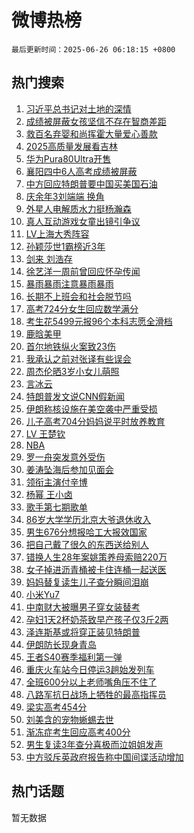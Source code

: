 # 微博热榜

`最后更新时间：2025-06-26 06:18:15 +0800`

## 热门搜索

1. [习近平总书记对土地的深情](https://m.weibo.cn/search?containerid=100103type%3D1%26t%3D10%26q%3D%23%E4%B9%A0%E8%BF%91%E5%B9%B3%E6%80%BB%E4%B9%A6%E8%AE%B0%E5%AF%B9%E5%9C%9F%E5%9C%B0%E7%9A%84%E6%B7%B1%E6%83%85%23&stream_entry_id=51&isnewpage=1&extparam=seat%3D1%26c_type%3D51%26dgr%3D0%26cate%3D10103%26q%3D%2523%25E4%25B9%25A0%25E8%25BF%2591%25E5%25B9%25B3%25E6%2580%25BB%25E4%25B9%25A6%25E8%25AE%25B0%25E5%25AF%25B9%25E5%259C%259F%25E5%259C%25B0%25E7%259A%2584%25E6%25B7%25B1%25E6%2583%2585%2523%26pos%3D0%26filter_type%3Drealtimehot%26stream_entry_id%3D51%26display_time%3D1750889894%26pre_seqid%3D17508898941040161467967)
1. [成绩被屏蔽女孩坚信不存在智商差距](https://m.weibo.cn/search?containerid=100103type%3D1%26t%3D10%26q%3D%23%E6%88%90%E7%BB%A9%E8%A2%AB%E5%B1%8F%E8%94%BD%E5%A5%B3%E5%AD%A9%E5%9D%9A%E4%BF%A1%E4%B8%8D%E5%AD%98%E5%9C%A8%E6%99%BA%E5%95%86%E5%B7%AE%E8%B7%9D%23&stream_entry_id=31&isnewpage=1&extparam=seat%3D1%26c_type%3D31%26flag%3D2%26cate%3D5001%26q%3D%2523%25E6%2588%2590%25E7%25BB%25A9%25E8%25A2%25AB%25E5%25B1%258F%25E8%2594%25BD%25E5%25A5%25B3%25E5%25AD%25A9%25E5%259D%259A%25E4%25BF%25A1%25E4%25B8%258D%25E5%25AD%2598%25E5%259C%25A8%25E6%2599%25BA%25E5%2595%2586%25E5%25B7%25AE%25E8%25B7%259D%2523%26lcate%3D5001%26stream_entry_id%3D31%26dgr%3D0%26band_rank%3D1%26pos%3D0%26filter_type%3Drealtimehot%26realpos%3D1%26display_time%3D1750889894%26pre_seqid%3D17508898941040161467967)
1. [救百名弃婴和尚挥霍大量爱心善款](https://m.weibo.cn/search?containerid=100103type%3D1%26t%3D10%26q%3D%23%E6%95%91%E7%99%BE%E5%90%8D%E5%BC%83%E5%A9%B4%E5%92%8C%E5%B0%9A%E6%8C%A5%E9%9C%8D%E5%A4%A7%E9%87%8F%E7%88%B1%E5%BF%83%E5%96%84%E6%AC%BE%23&stream_entry_id=31&isnewpage=1&extparam=seat%3D1%26c_type%3D31%26flag%3D0%26cate%3D5001%26q%3D%2523%25E6%2595%2591%25E7%2599%25BE%25E5%2590%258D%25E5%25BC%2583%25E5%25A9%25B4%25E5%2592%258C%25E5%25B0%259A%25E6%258C%25A5%25E9%259C%258D%25E5%25A4%25A7%25E9%2587%258F%25E7%2588%25B1%25E5%25BF%2583%25E5%2596%2584%25E6%25AC%25BE%2523%26lcate%3D5001%26stream_entry_id%3D31%26dgr%3D0%26band_rank%3D2%26pos%3D1%26filter_type%3Drealtimehot%26realpos%3D2%26display_time%3D1750889894%26pre_seqid%3D17508898941040161467967)
1. [2025高质量发展看吉林](https://m.weibo.cn/search?containerid=100103type%3D1%26t%3D10%26q%3D%232025%E9%AB%98%E8%B4%A8%E9%87%8F%E5%8F%91%E5%B1%95%E7%9C%8B%E5%90%89%E6%9E%97%23&stream_entry_id=31&isnewpage=1&extparam=seat%3D1%26c_type%3D31%26flag%3D0%26cate%3D5001%26q%3D%25232025%25E9%25AB%2598%25E8%25B4%25A8%25E9%2587%258F%25E5%258F%2591%25E5%25B1%2595%25E7%259C%258B%25E5%2590%2589%25E6%259E%2597%2523%26lcate%3D5001%26stream_entry_id%3D31%26dgr%3D0%26band_rank%3D3%26pos%3D2%26filter_type%3Drealtimehot%26realpos%3D3%26display_time%3D1750889894%26pre_seqid%3D17508898941040161467967)
1. [华为Pura80Ultra开售](https://m.weibo.cn/search?containerid=100103type%3D1%26t%3D10%26q%3D%23%E5%8D%8E%E4%B8%BAPura80Ultra%E5%BC%80%E5%94%AE%23&stream_entry_id=31&isnewpage=1&extparam=seat%3D1%26c_type%3D31%26is_ad_pos%3D1%26cate%3D5001%26q%3D%2523%25E5%258D%258E%25E4%25B8%25BAPura80Ultra%25E5%25BC%2580%25E5%2594%25AE%2523%26lcate%3D5001%26stream_entry_id%3D31%26adid%3D291298%26dgr%3D0%26band_rank%3D4%26pos%3D3%26filter_type%3Drealtimehot%26topic_ad%3D1%26display_time%3D1750889894%26pre_seqid%3D17508898941040161467967)
1. [襄阳四中6人高考成绩被屏蔽](https://m.weibo.cn/search?containerid=100103type%3D1%26t%3D10%26q%3D%23%E8%A5%84%E9%98%B3%E5%9B%9B%E4%B8%AD6%E4%BA%BA%E9%AB%98%E8%80%83%E6%88%90%E7%BB%A9%E8%A2%AB%E5%B1%8F%E8%94%BD%23&stream_entry_id=31&isnewpage=1&extparam=seat%3D1%26c_type%3D31%26flag%3D0%26cate%3D5001%26q%3D%2523%25E8%25A5%2584%25E9%2598%25B3%25E5%259B%259B%25E4%25B8%25AD6%25E4%25BA%25BA%25E9%25AB%2598%25E8%2580%2583%25E6%2588%2590%25E7%25BB%25A9%25E8%25A2%25AB%25E5%25B1%258F%25E8%2594%25BD%2523%26lcate%3D5001%26stream_entry_id%3D31%26dgr%3D0%26band_rank%3D4%26pos%3D4%26filter_type%3Drealtimehot%26realpos%3D4%26display_time%3D1750889894%26pre_seqid%3D17508898941040161467967)
1. [中方回应特朗普要中国买美国石油](https://m.weibo.cn/search?containerid=100103type%3D1%26t%3D10%26q%3D%23%E4%B8%AD%E6%96%B9%E5%9B%9E%E5%BA%94%E7%89%B9%E6%9C%97%E6%99%AE%E8%A6%81%E4%B8%AD%E5%9B%BD%E4%B9%B0%E7%BE%8E%E5%9B%BD%E7%9F%B3%E6%B2%B9%23&stream_entry_id=31&isnewpage=1&extparam=seat%3D1%26c_type%3D31%26flag%3D0%26cate%3D5001%26q%3D%2523%25E4%25B8%25AD%25E6%2596%25B9%25E5%259B%259E%25E5%25BA%2594%25E7%2589%25B9%25E6%259C%2597%25E6%2599%25AE%25E8%25A6%2581%25E4%25B8%25AD%25E5%259B%25BD%25E4%25B9%25B0%25E7%25BE%258E%25E5%259B%25BD%25E7%259F%25B3%25E6%25B2%25B9%2523%26lcate%3D5001%26stream_entry_id%3D31%26dgr%3D0%26band_rank%3D5%26pos%3D5%26filter_type%3Drealtimehot%26realpos%3D5%26display_time%3D1750889894%26pre_seqid%3D17508898941040161467967)
1. [庆余年3刘端端 换角](https://m.weibo.cn/search?containerid=100103type%3D1%26t%3D10%26q%3D%E5%BA%86%E4%BD%99%E5%B9%B43%E5%88%98%E7%AB%AF%E7%AB%AF+%E6%8D%A2%E8%A7%92&stream_entry_id=31&isnewpage=1&extparam=seat%3D1%26c_type%3D31%26flag%3D0%26cate%3D5001%26q%3D%25E5%25BA%2586%25E4%25BD%2599%25E5%25B9%25B43%25E5%2588%2598%25E7%25AB%25AF%25E7%25AB%25AF%2520%25E6%258D%25A2%25E8%25A7%2592%26lcate%3D5001%26stream_entry_id%3D31%26dgr%3D0%26band_rank%3D6%26pos%3D6%26filter_type%3Drealtimehot%26realpos%3D6%26display_time%3D1750889894%26pre_seqid%3D17508898941040161467967)
1. [外星人电解质水力挺杨瀚森](https://m.weibo.cn/search?containerid=100103type%3D1%26t%3D10%26q%3D%23%E5%A4%96%E6%98%9F%E4%BA%BA%E7%94%B5%E8%A7%A3%E8%B4%A8%E6%B0%B4%E5%8A%9B%E6%8C%BA%E6%9D%A8%E7%80%9A%E6%A3%AE%23&stream_entry_id=31&isnewpage=1&extparam=seat%3D1%26c_type%3D31%26is_ad_pos%3D1%26cate%3D5001%26q%3D%2523%25E5%25A4%2596%25E6%2598%259F%25E4%25BA%25BA%25E7%2594%25B5%25E8%25A7%25A3%25E8%25B4%25A8%25E6%25B0%25B4%25E5%258A%259B%25E6%258C%25BA%25E6%259D%25A8%25E7%2580%259A%25E6%25A3%25AE%2523%26lcate%3D5001%26stream_entry_id%3D31%26adid%3D291057%26dgr%3D0%26band_rank%3D7%26pos%3D7%26filter_type%3Drealtimehot%26topic_ad%3D1%26display_time%3D1750889894%26pre_seqid%3D17508898941040161467967)
1. [真人互动游戏女童出镜引争议](https://m.weibo.cn/search?containerid=100103type%3D1%26t%3D10%26q%3D%23%E7%9C%9F%E4%BA%BA%E4%BA%92%E5%8A%A8%E6%B8%B8%E6%88%8F%E5%A5%B3%E7%AB%A5%E5%87%BA%E9%95%9C%E5%BC%95%E4%BA%89%E8%AE%AE%23&stream_entry_id=31&isnewpage=1&extparam=seat%3D1%26c_type%3D31%26flag%3D0%26cate%3D5001%26q%3D%2523%25E7%259C%259F%25E4%25BA%25BA%25E4%25BA%2592%25E5%258A%25A8%25E6%25B8%25B8%25E6%2588%258F%25E5%25A5%25B3%25E7%25AB%25A5%25E5%2587%25BA%25E9%2595%259C%25E5%25BC%2595%25E4%25BA%2589%25E8%25AE%25AE%2523%26lcate%3D5001%26stream_entry_id%3D31%26dgr%3D0%26band_rank%3D7%26pos%3D8%26filter_type%3Drealtimehot%26realpos%3D7%26display_time%3D1750889894%26pre_seqid%3D17508898941040161467967)
1. [LV上海大秀阵容](https://m.weibo.cn/search?containerid=100103type%3D1%26t%3D10%26q%3DLV%E4%B8%8A%E6%B5%B7%E5%A4%A7%E7%A7%80%E9%98%B5%E5%AE%B9&stream_entry_id=31&isnewpage=1&extparam=seat%3D1%26c_type%3D31%26flag%3D0%26cate%3D5001%26q%3DLV%25E4%25B8%258A%25E6%25B5%25B7%25E5%25A4%25A7%25E7%25A7%2580%25E9%2598%25B5%25E5%25AE%25B9%26lcate%3D5001%26stream_entry_id%3D31%26dgr%3D0%26band_rank%3D8%26pos%3D9%26filter_type%3Drealtimehot%26realpos%3D8%26display_time%3D1750889894%26pre_seqid%3D17508898941040161467967)
1. [孙颖莎世1霸榜近3年](https://m.weibo.cn/search?containerid=100103type%3D1%26t%3D10%26q%3D%23%E5%AD%99%E9%A2%96%E8%8E%8E%E4%B8%961%E9%9C%B8%E6%A6%9C%E8%BF%913%E5%B9%B4%23&stream_entry_id=31&isnewpage=1&extparam=seat%3D1%26c_type%3D31%26flag%3D0%26cate%3D5001%26q%3D%2523%25E5%25AD%2599%25E9%25A2%2596%25E8%258E%258E%25E4%25B8%25961%25E9%259C%25B8%25E6%25A6%259C%25E8%25BF%25913%25E5%25B9%25B4%2523%26lcate%3D5001%26stream_entry_id%3D31%26dgr%3D0%26band_rank%3D9%26pos%3D10%26filter_type%3Drealtimehot%26realpos%3D9%26display_time%3D1750889894%26pre_seqid%3D17508898941040161467967)
1. [剑来 刘浩存](https://m.weibo.cn/search?containerid=100103type%3D1%26t%3D10%26q%3D%E5%89%91%E6%9D%A5+%E5%88%98%E6%B5%A9%E5%AD%98&stream_entry_id=31&isnewpage=1&extparam=seat%3D1%26c_type%3D31%26flag%3D0%26cate%3D5001%26q%3D%25E5%2589%2591%25E6%259D%25A5%2520%25E5%2588%2598%25E6%25B5%25A9%25E5%25AD%2598%26lcate%3D5001%26stream_entry_id%3D31%26dgr%3D0%26band_rank%3D10%26pos%3D11%26filter_type%3Drealtimehot%26realpos%3D10%26display_time%3D1750889894%26pre_seqid%3D17508898941040161467967)
1. [徐艺洋一周前曾回应怀孕传闻](https://m.weibo.cn/search?containerid=100103type%3D1%26t%3D10%26q%3D%23%E5%BE%90%E8%89%BA%E6%B4%8B%E4%B8%80%E5%91%A8%E5%89%8D%E6%9B%BE%E5%9B%9E%E5%BA%94%E6%80%80%E5%AD%95%E4%BC%A0%E9%97%BB%23&stream_entry_id=31&isnewpage=1&extparam=seat%3D1%26c_type%3D31%26flag%3D2%26cate%3D5001%26q%3D%2523%25E5%25BE%2590%25E8%2589%25BA%25E6%25B4%258B%25E4%25B8%2580%25E5%2591%25A8%25E5%2589%258D%25E6%259B%25BE%25E5%259B%259E%25E5%25BA%2594%25E6%2580%2580%25E5%25AD%2595%25E4%25BC%25A0%25E9%2597%25BB%2523%26lcate%3D5001%26stream_entry_id%3D31%26dgr%3D0%26band_rank%3D11%26pos%3D12%26filter_type%3Drealtimehot%26realpos%3D11%26display_time%3D1750889894%26pre_seqid%3D17508898941040161467967)
1. [暴雨暴雨注意暴雨暴雨](https://m.weibo.cn/search?containerid=100103type%3D1%26t%3D10%26q%3D%23%E6%9A%B4%E9%9B%A8%E6%9A%B4%E9%9B%A8%E6%B3%A8%E6%84%8F%E6%9A%B4%E9%9B%A8%E6%9A%B4%E9%9B%A8%23&stream_entry_id=31&isnewpage=1&extparam=seat%3D1%26c_type%3D31%26flag%3D0%26cate%3D5001%26q%3D%2523%25E6%259A%25B4%25E9%259B%25A8%25E6%259A%25B4%25E9%259B%25A8%25E6%25B3%25A8%25E6%2584%258F%25E6%259A%25B4%25E9%259B%25A8%25E6%259A%25B4%25E9%259B%25A8%2523%26lcate%3D5001%26stream_entry_id%3D31%26dgr%3D0%26band_rank%3D12%26pos%3D13%26filter_type%3Drealtimehot%26realpos%3D12%26display_time%3D1750889894%26pre_seqid%3D17508898941040161467967)
1. [长期不上班会和社会脱节吗](https://m.weibo.cn/search?containerid=100103type%3D1%26t%3D10%26q%3D%E9%95%BF%E6%9C%9F%E4%B8%8D%E4%B8%8A%E7%8F%AD%E4%BC%9A%E5%92%8C%E7%A4%BE%E4%BC%9A%E8%84%B1%E8%8A%82%E5%90%97&stream_entry_id=31&isnewpage=1&extparam=seat%3D1%26c_type%3D31%26flag%3D0%26cate%3D5001%26q%3D%25E9%2595%25BF%25E6%259C%259F%25E4%25B8%258D%25E4%25B8%258A%25E7%258F%25AD%25E4%25BC%259A%25E5%2592%258C%25E7%25A4%25BE%25E4%25BC%259A%25E8%2584%25B1%25E8%258A%2582%25E5%2590%2597%26lcate%3D5001%26stream_entry_id%3D31%26dgr%3D0%26band_rank%3D13%26pos%3D14%26filter_type%3Drealtimehot%26realpos%3D13%26display_time%3D1750889894%26pre_seqid%3D17508898941040161467967)
1. [高考724分女生回应数学满分](https://m.weibo.cn/search?containerid=100103type%3D1%26t%3D10%26q%3D%23%E9%AB%98%E8%80%83724%E5%88%86%E5%A5%B3%E7%94%9F%E5%9B%9E%E5%BA%94%E6%95%B0%E5%AD%A6%E6%BB%A1%E5%88%86%23&stream_entry_id=31&isnewpage=1&extparam=seat%3D1%26c_type%3D31%26flag%3D0%26cate%3D5001%26q%3D%2523%25E9%25AB%2598%25E8%2580%2583724%25E5%2588%2586%25E5%25A5%25B3%25E7%2594%259F%25E5%259B%259E%25E5%25BA%2594%25E6%2595%25B0%25E5%25AD%25A6%25E6%25BB%25A1%25E5%2588%2586%2523%26lcate%3D5001%26stream_entry_id%3D31%26dgr%3D0%26band_rank%3D14%26pos%3D15%26filter_type%3Drealtimehot%26realpos%3D14%26display_time%3D1750889894%26pre_seqid%3D17508898941040161467967)
1. [考生花5499元报96个本科志愿全滑档](https://m.weibo.cn/search?containerid=100103type%3D1%26t%3D10%26q%3D%23%E8%80%83%E7%94%9F%E8%8A%B15499%E5%85%83%E6%8A%A596%E4%B8%AA%E6%9C%AC%E7%A7%91%E5%BF%97%E6%84%BF%E5%85%A8%E6%BB%91%E6%A1%A3%23&stream_entry_id=31&isnewpage=1&extparam=seat%3D1%26c_type%3D31%26flag%3D0%26cate%3D5001%26q%3D%2523%25E8%2580%2583%25E7%2594%259F%25E8%258A%25B15499%25E5%2585%2583%25E6%258A%25A596%25E4%25B8%25AA%25E6%259C%25AC%25E7%25A7%2591%25E5%25BF%2597%25E6%2584%25BF%25E5%2585%25A8%25E6%25BB%2591%25E6%25A1%25A3%2523%26lcate%3D5001%26stream_entry_id%3D31%26dgr%3D0%26band_rank%3D15%26pos%3D16%26filter_type%3Drealtimehot%26realpos%3D15%26display_time%3D1750889894%26pre_seqid%3D17508898941040161467967)
1. [鹿晗美甲](https://m.weibo.cn/search?containerid=100103type%3D1%26t%3D10%26q%3D%E9%B9%BF%E6%99%97%E7%BE%8E%E7%94%B2&stream_entry_id=31&isnewpage=1&extparam=seat%3D1%26c_type%3D31%26flag%3D2%26cate%3D5001%26q%3D%25E9%25B9%25BF%25E6%2599%2597%25E7%25BE%258E%25E7%2594%25B2%26lcate%3D5001%26stream_entry_id%3D31%26dgr%3D0%26band_rank%3D16%26pos%3D17%26filter_type%3Drealtimehot%26realpos%3D16%26display_time%3D1750889894%26pre_seqid%3D17508898941040161467967)
1. [首尔地铁纵火案致23伤](https://m.weibo.cn/search?containerid=100103type%3D1%26t%3D10%26q%3D%23%E9%A6%96%E5%B0%94%E5%9C%B0%E9%93%81%E7%BA%B5%E7%81%AB%E6%A1%88%E8%87%B423%E4%BC%A4%23&stream_entry_id=31&isnewpage=1&extparam=seat%3D1%26c_type%3D31%26flag%3D0%26cate%3D5001%26q%3D%2523%25E9%25A6%2596%25E5%25B0%2594%25E5%259C%25B0%25E9%2593%2581%25E7%25BA%25B5%25E7%2581%25AB%25E6%25A1%2588%25E8%2587%25B423%25E4%25BC%25A4%2523%26lcate%3D5001%26stream_entry_id%3D31%26dgr%3D0%26band_rank%3D17%26pos%3D18%26filter_type%3Drealtimehot%26realpos%3D17%26display_time%3D1750889894%26pre_seqid%3D17508898941040161467967)
1. [我承认之前对张译有些误会](https://m.weibo.cn/search?containerid=100103type%3D1%26t%3D10%26q%3D%E6%88%91%E6%89%BF%E8%AE%A4%E4%B9%8B%E5%89%8D%E5%AF%B9%E5%BC%A0%E8%AF%91%E6%9C%89%E4%BA%9B%E8%AF%AF%E4%BC%9A&stream_entry_id=31&isnewpage=1&extparam=seat%3D1%26c_type%3D31%26flag%3D2%26cate%3D5001%26q%3D%25E6%2588%2591%25E6%2589%25BF%25E8%25AE%25A4%25E4%25B9%258B%25E5%2589%258D%25E5%25AF%25B9%25E5%25BC%25A0%25E8%25AF%2591%25E6%259C%2589%25E4%25BA%259B%25E8%25AF%25AF%25E4%25BC%259A%26lcate%3D5001%26stream_entry_id%3D31%26dgr%3D0%26band_rank%3D18%26pos%3D19%26filter_type%3Drealtimehot%26realpos%3D18%26display_time%3D1750889894%26pre_seqid%3D17508898941040161467967)
1. [周杰伦晒3岁小女儿萌照](https://m.weibo.cn/search?containerid=100103type%3D1%26t%3D10%26q%3D%23%E5%91%A8%E6%9D%B0%E4%BC%A6%E6%99%923%E5%B2%81%E5%B0%8F%E5%A5%B3%E5%84%BF%E8%90%8C%E7%85%A7%23&stream_entry_id=31&isnewpage=1&extparam=seat%3D1%26c_type%3D31%26flag%3D0%26cate%3D5001%26q%3D%2523%25E5%2591%25A8%25E6%259D%25B0%25E4%25BC%25A6%25E6%2599%25923%25E5%25B2%2581%25E5%25B0%258F%25E5%25A5%25B3%25E5%2584%25BF%25E8%2590%258C%25E7%2585%25A7%2523%26lcate%3D5001%26stream_entry_id%3D31%26dgr%3D0%26band_rank%3D19%26pos%3D20%26filter_type%3Drealtimehot%26realpos%3D19%26display_time%3D1750889894%26pre_seqid%3D17508898941040161467967)
1. [言冰云](https://m.weibo.cn/search?containerid=100103type%3D1%26t%3D10%26q%3D%E8%A8%80%E5%86%B0%E4%BA%91&stream_entry_id=31&isnewpage=1&extparam=seat%3D1%26c_type%3D31%26flag%3D0%26cate%3D5001%26q%3D%25E8%25A8%2580%25E5%2586%25B0%25E4%25BA%2591%26lcate%3D5001%26stream_entry_id%3D31%26dgr%3D0%26band_rank%3D20%26pos%3D21%26filter_type%3Drealtimehot%26realpos%3D20%26display_time%3D1750889894%26pre_seqid%3D17508898941040161467967)
1. [特朗普发文说CNN假新闻](https://m.weibo.cn/search?containerid=100103type%3D1%26t%3D10%26q%3D%23%E7%89%B9%E6%9C%97%E6%99%AE%E5%8F%91%E6%96%87%E8%AF%B4CNN%E5%81%87%E6%96%B0%E9%97%BB%23&stream_entry_id=31&isnewpage=1&extparam=seat%3D1%26c_type%3D31%26flag%3D0%26cate%3D5001%26q%3D%2523%25E7%2589%25B9%25E6%259C%2597%25E6%2599%25AE%25E5%258F%2591%25E6%2596%2587%25E8%25AF%25B4CNN%25E5%2581%2587%25E6%2596%25B0%25E9%2597%25BB%2523%26lcate%3D5001%26stream_entry_id%3D31%26dgr%3D0%26band_rank%3D21%26pos%3D22%26filter_type%3Drealtimehot%26realpos%3D21%26display_time%3D1750889894%26pre_seqid%3D17508898941040161467967)
1. [伊朗称核设施在美空袭中严重受损](https://m.weibo.cn/search?containerid=100103type%3D1%26t%3D10%26q%3D%23%E4%BC%8A%E6%9C%97%E7%A7%B0%E6%A0%B8%E8%AE%BE%E6%96%BD%E5%9C%A8%E7%BE%8E%E7%A9%BA%E8%A2%AD%E4%B8%AD%E4%B8%A5%E9%87%8D%E5%8F%97%E6%8D%9F%23&stream_entry_id=31&isnewpage=1&extparam=seat%3D1%26c_type%3D31%26flag%3D0%26cate%3D5001%26q%3D%2523%25E4%25BC%258A%25E6%259C%2597%25E7%25A7%25B0%25E6%25A0%25B8%25E8%25AE%25BE%25E6%2596%25BD%25E5%259C%25A8%25E7%25BE%258E%25E7%25A9%25BA%25E8%25A2%25AD%25E4%25B8%25AD%25E4%25B8%25A5%25E9%2587%258D%25E5%258F%2597%25E6%258D%259F%2523%26lcate%3D5001%26stream_entry_id%3D31%26dgr%3D0%26band_rank%3D22%26pos%3D23%26filter_type%3Drealtimehot%26realpos%3D22%26display_time%3D1750889894%26pre_seqid%3D17508898941040161467967)
1. [儿子高考704分妈妈说平时放养教育](https://m.weibo.cn/search?containerid=100103type%3D1%26t%3D10%26q%3D%23%E5%84%BF%E5%AD%90%E9%AB%98%E8%80%83704%E5%88%86%E5%A6%88%E5%A6%88%E8%AF%B4%E5%B9%B3%E6%97%B6%E6%94%BE%E5%85%BB%E6%95%99%E8%82%B2%23&stream_entry_id=31&isnewpage=1&extparam=seat%3D1%26c_type%3D31%26flag%3D0%26cate%3D5001%26q%3D%2523%25E5%2584%25BF%25E5%25AD%2590%25E9%25AB%2598%25E8%2580%2583704%25E5%2588%2586%25E5%25A6%2588%25E5%25A6%2588%25E8%25AF%25B4%25E5%25B9%25B3%25E6%2597%25B6%25E6%2594%25BE%25E5%2585%25BB%25E6%2595%2599%25E8%2582%25B2%2523%26lcate%3D5001%26stream_entry_id%3D31%26dgr%3D0%26band_rank%3D23%26pos%3D24%26filter_type%3Drealtimehot%26realpos%3D23%26display_time%3D1750889894%26pre_seqid%3D17508898941040161467967)
1. [LV 王楚钦](https://m.weibo.cn/search?containerid=100103type%3D1%26t%3D10%26q%3DLV+%E7%8E%8B%E6%A5%9A%E9%92%A6&stream_entry_id=31&isnewpage=1&extparam=seat%3D1%26c_type%3D31%26flag%3D0%26cate%3D5001%26q%3DLV%2520%25E7%258E%258B%25E6%25A5%259A%25E9%2592%25A6%26lcate%3D5001%26stream_entry_id%3D31%26dgr%3D0%26band_rank%3D24%26pos%3D25%26filter_type%3Drealtimehot%26realpos%3D24%26display_time%3D1750889894%26pre_seqid%3D17508898941040161467967)
1. [NBA](https://m.weibo.cn/search?containerid=100103type%3D1%26t%3D10%26q%3DNBA&stream_entry_id=31&isnewpage=1&extparam=seat%3D1%26c_type%3D31%26flag%3D0%26cate%3D5001%26q%3DNBA%26lcate%3D5001%26stream_entry_id%3D31%26dgr%3D0%26band_rank%3D25%26pos%3D26%26filter_type%3Drealtimehot%26realpos%3D25%26display_time%3D1750889894%26pre_seqid%3D17508898941040161467967)
1. [罗一舟突发意外受伤](https://m.weibo.cn/search?containerid=100103type%3D1%26t%3D10%26q%3D%23%E7%BD%97%E4%B8%80%E8%88%9F%E7%AA%81%E5%8F%91%E6%84%8F%E5%A4%96%E5%8F%97%E4%BC%A4%23&stream_entry_id=31&isnewpage=1&extparam=seat%3D1%26c_type%3D31%26flag%3D0%26cate%3D5001%26q%3D%2523%25E7%25BD%2597%25E4%25B8%2580%25E8%2588%259F%25E7%25AA%2581%25E5%258F%2591%25E6%2584%258F%25E5%25A4%2596%25E5%258F%2597%25E4%25BC%25A4%2523%26lcate%3D5001%26stream_entry_id%3D31%26dgr%3D0%26band_rank%3D26%26pos%3D27%26filter_type%3Drealtimehot%26realpos%3D26%26display_time%3D1750889894%26pre_seqid%3D17508898941040161467967)
1. [姜涛坠海后参加见面会](https://m.weibo.cn/search?containerid=100103type%3D1%26t%3D10%26q%3D%23%E5%A7%9C%E6%B6%9B%E5%9D%A0%E6%B5%B7%E5%90%8E%E5%8F%82%E5%8A%A0%E8%A7%81%E9%9D%A2%E4%BC%9A%23&stream_entry_id=31&isnewpage=1&extparam=seat%3D1%26c_type%3D31%26flag%3D0%26cate%3D5001%26q%3D%2523%25E5%25A7%259C%25E6%25B6%259B%25E5%259D%25A0%25E6%25B5%25B7%25E5%2590%258E%25E5%258F%2582%25E5%258A%25A0%25E8%25A7%2581%25E9%259D%25A2%25E4%25BC%259A%2523%26lcate%3D5001%26stream_entry_id%3D31%26dgr%3D0%26band_rank%3D27%26pos%3D28%26filter_type%3Drealtimehot%26realpos%3D27%26display_time%3D1750889894%26pre_seqid%3D17508898941040161467967)
1. [领衔主演付辛博](https://m.weibo.cn/search?containerid=100103type%3D1%26t%3D10%26q%3D%23%E9%A2%86%E8%A1%94%E4%B8%BB%E6%BC%94%E4%BB%98%E8%BE%9B%E5%8D%9A%23&stream_entry_id=31&isnewpage=1&extparam=seat%3D1%26c_type%3D31%26flag%3D0%26cate%3D5001%26q%3D%2523%25E9%25A2%2586%25E8%25A1%2594%25E4%25B8%25BB%25E6%25BC%2594%25E4%25BB%2598%25E8%25BE%259B%25E5%258D%259A%2523%26lcate%3D5001%26stream_entry_id%3D31%26dgr%3D0%26band_rank%3D28%26pos%3D29%26filter_type%3Drealtimehot%26realpos%3D28%26display_time%3D1750889894%26pre_seqid%3D17508898941040161467967)
1. [杨幂 王小卤](https://m.weibo.cn/search?containerid=100103type%3D1%26t%3D10%26q%3D%E6%9D%A8%E5%B9%82+%E7%8E%8B%E5%B0%8F%E5%8D%A4&stream_entry_id=31&isnewpage=1&extparam=seat%3D1%26c_type%3D31%26flag%3D0%26cate%3D5001%26q%3D%25E6%259D%25A8%25E5%25B9%2582%2520%25E7%258E%258B%25E5%25B0%258F%25E5%258D%25A4%26lcate%3D5001%26stream_entry_id%3D31%26dgr%3D0%26band_rank%3D29%26pos%3D30%26filter_type%3Drealtimehot%26realpos%3D29%26display_time%3D1750889894%26pre_seqid%3D17508898941040161467967)
1. [歌手第七期歌单](https://m.weibo.cn/search?containerid=100103type%3D1%26t%3D10%26q%3D%23%E6%AD%8C%E6%89%8B%E7%AC%AC%E4%B8%83%E6%9C%9F%E6%AD%8C%E5%8D%95%23&stream_entry_id=31&isnewpage=1&extparam=seat%3D1%26c_type%3D31%26flag%3D0%26cate%3D5001%26q%3D%2523%25E6%25AD%258C%25E6%2589%258B%25E7%25AC%25AC%25E4%25B8%2583%25E6%259C%259F%25E6%25AD%258C%25E5%258D%2595%2523%26lcate%3D5001%26stream_entry_id%3D31%26dgr%3D0%26band_rank%3D30%26pos%3D31%26filter_type%3Drealtimehot%26realpos%3D30%26display_time%3D1750889894%26pre_seqid%3D17508898941040161467967)
1. [86岁大学学历北京大爷退休收入](https://m.weibo.cn/search?containerid=100103type%3D1%26t%3D10%26q%3D86%E5%B2%81%E5%A4%A7%E5%AD%A6%E5%AD%A6%E5%8E%86%E5%8C%97%E4%BA%AC%E5%A4%A7%E7%88%B7%E9%80%80%E4%BC%91%E6%94%B6%E5%85%A5&stream_entry_id=31&isnewpage=1&extparam=seat%3D1%26c_type%3D31%26flag%3D0%26cate%3D5001%26q%3D86%25E5%25B2%2581%25E5%25A4%25A7%25E5%25AD%25A6%25E5%25AD%25A6%25E5%258E%2586%25E5%258C%2597%25E4%25BA%25AC%25E5%25A4%25A7%25E7%2588%25B7%25E9%2580%2580%25E4%25BC%2591%25E6%2594%25B6%25E5%2585%25A5%26lcate%3D5001%26stream_entry_id%3D31%26dgr%3D0%26band_rank%3D31%26pos%3D32%26filter_type%3Drealtimehot%26realpos%3D31%26display_time%3D1750889894%26pre_seqid%3D17508898941040161467967)
1. [男生676分想报哈工大报效国家](https://m.weibo.cn/search?containerid=100103type%3D1%26t%3D10%26q%3D%23%E7%94%B7%E7%94%9F676%E5%88%86%E6%83%B3%E6%8A%A5%E5%93%88%E5%B7%A5%E5%A4%A7%E6%8A%A5%E6%95%88%E5%9B%BD%E5%AE%B6%23&stream_entry_id=31&isnewpage=1&extparam=seat%3D1%26c_type%3D31%26flag%3D0%26cate%3D5001%26q%3D%2523%25E7%2594%25B7%25E7%2594%259F676%25E5%2588%2586%25E6%2583%25B3%25E6%258A%25A5%25E5%2593%2588%25E5%25B7%25A5%25E5%25A4%25A7%25E6%258A%25A5%25E6%2595%2588%25E5%259B%25BD%25E5%25AE%25B6%2523%26lcate%3D5001%26stream_entry_id%3D31%26dgr%3D0%26band_rank%3D32%26pos%3D33%26filter_type%3Drealtimehot%26realpos%3D32%26display_time%3D1750889894%26pre_seqid%3D17508898941040161467967)
1. [把自己戴了很久的东西送给别人](https://m.weibo.cn/search?containerid=100103type%3D1%26t%3D10%26q%3D%E6%8A%8A%E8%87%AA%E5%B7%B1%E6%88%B4%E4%BA%86%E5%BE%88%E4%B9%85%E7%9A%84%E4%B8%9C%E8%A5%BF%E9%80%81%E7%BB%99%E5%88%AB%E4%BA%BA&stream_entry_id=31&isnewpage=1&extparam=seat%3D1%26c_type%3D31%26flag%3D1%26cate%3D5001%26q%3D%25E6%258A%258A%25E8%2587%25AA%25E5%25B7%25B1%25E6%2588%25B4%25E4%25BA%2586%25E5%25BE%2588%25E4%25B9%2585%25E7%259A%2584%25E4%25B8%259C%25E8%25A5%25BF%25E9%2580%2581%25E7%25BB%2599%25E5%2588%25AB%25E4%25BA%25BA%26lcate%3D5001%26stream_entry_id%3D31%26dgr%3D0%26band_rank%3D33%26pos%3D34%26filter_type%3Drealtimehot%26realpos%3D33%26display_time%3D1750889894%26pre_seqid%3D17508898941040161467967)
1. [错换人生28年案姚策养母索赔220万](https://m.weibo.cn/search?containerid=100103type%3D1%26t%3D10%26q%3D%23%E9%94%99%E6%8D%A2%E4%BA%BA%E7%94%9F28%E5%B9%B4%E6%A1%88%E5%A7%9A%E7%AD%96%E5%85%BB%E6%AF%8D%E7%B4%A2%E8%B5%94220%E4%B8%87%23&stream_entry_id=31&isnewpage=1&extparam=seat%3D1%26c_type%3D31%26flag%3D0%26cate%3D5001%26q%3D%2523%25E9%2594%2599%25E6%258D%25A2%25E4%25BA%25BA%25E7%2594%259F28%25E5%25B9%25B4%25E6%25A1%2588%25E5%25A7%259A%25E7%25AD%2596%25E5%2585%25BB%25E6%25AF%258D%25E7%25B4%25A2%25E8%25B5%2594220%25E4%25B8%2587%2523%26lcate%3D5001%26stream_entry_id%3D31%26dgr%3D0%26band_rank%3D34%26pos%3D35%26filter_type%3Drealtimehot%26realpos%3D34%26display_time%3D1750889894%26pre_seqid%3D17508898941040161467967)
1. [女子掉进沥青桶被卡住连桶一起送医](https://m.weibo.cn/search?containerid=100103type%3D1%26t%3D10%26q%3D%23%E5%A5%B3%E5%AD%90%E6%8E%89%E8%BF%9B%E6%B2%A5%E9%9D%92%E6%A1%B6%E8%A2%AB%E5%8D%A1%E4%BD%8F%E8%BF%9E%E6%A1%B6%E4%B8%80%E8%B5%B7%E9%80%81%E5%8C%BB%23&stream_entry_id=31&isnewpage=1&extparam=seat%3D1%26c_type%3D31%26flag%3D0%26cate%3D5001%26q%3D%2523%25E5%25A5%25B3%25E5%25AD%2590%25E6%258E%2589%25E8%25BF%259B%25E6%25B2%25A5%25E9%259D%2592%25E6%25A1%25B6%25E8%25A2%25AB%25E5%258D%25A1%25E4%25BD%258F%25E8%25BF%259E%25E6%25A1%25B6%25E4%25B8%2580%25E8%25B5%25B7%25E9%2580%2581%25E5%258C%25BB%2523%26lcate%3D5001%26stream_entry_id%3D31%26dgr%3D0%26band_rank%3D35%26pos%3D36%26filter_type%3Drealtimehot%26realpos%3D35%26display_time%3D1750889894%26pre_seqid%3D17508898941040161467967)
1. [妈妈替复读生儿子查分瞬间泪崩](https://m.weibo.cn/search?containerid=100103type%3D1%26t%3D10%26q%3D%23%E5%A6%88%E5%A6%88%E6%9B%BF%E5%A4%8D%E8%AF%BB%E7%94%9F%E5%84%BF%E5%AD%90%E6%9F%A5%E5%88%86%E7%9E%AC%E9%97%B4%E6%B3%AA%E5%B4%A9%23&stream_entry_id=31&isnewpage=1&extparam=seat%3D1%26c_type%3D31%26flag%3D0%26cate%3D5001%26q%3D%2523%25E5%25A6%2588%25E5%25A6%2588%25E6%259B%25BF%25E5%25A4%258D%25E8%25AF%25BB%25E7%2594%259F%25E5%2584%25BF%25E5%25AD%2590%25E6%259F%25A5%25E5%2588%2586%25E7%259E%25AC%25E9%2597%25B4%25E6%25B3%25AA%25E5%25B4%25A9%2523%26lcate%3D5001%26stream_entry_id%3D31%26dgr%3D0%26band_rank%3D36%26pos%3D37%26filter_type%3Drealtimehot%26realpos%3D36%26display_time%3D1750889894%26pre_seqid%3D17508898941040161467967)
1. [小米Yu7](https://m.weibo.cn/search?containerid=100103type%3D1%26t%3D10%26q%3D%E5%B0%8F%E7%B1%B3Yu7&stream_entry_id=31&isnewpage=1&extparam=seat%3D1%26c_type%3D31%26flag%3D0%26cate%3D5001%26q%3D%25E5%25B0%258F%25E7%25B1%25B3Yu7%26lcate%3D5001%26stream_entry_id%3D31%26dgr%3D0%26band_rank%3D37%26pos%3D38%26filter_type%3Drealtimehot%26realpos%3D37%26display_time%3D1750889894%26pre_seqid%3D17508898941040161467967)
1. [中南财大被曝男子穿女装替考](https://m.weibo.cn/search?containerid=100103type%3D1%26t%3D10%26q%3D%23%E4%B8%AD%E5%8D%97%E8%B4%A2%E5%A4%A7%E8%A2%AB%E6%9B%9D%E7%94%B7%E5%AD%90%E7%A9%BF%E5%A5%B3%E8%A3%85%E6%9B%BF%E8%80%83%23&stream_entry_id=31&isnewpage=1&extparam=seat%3D1%26c_type%3D31%26flag%3D0%26cate%3D5001%26q%3D%2523%25E4%25B8%25AD%25E5%258D%2597%25E8%25B4%25A2%25E5%25A4%25A7%25E8%25A2%25AB%25E6%259B%259D%25E7%2594%25B7%25E5%25AD%2590%25E7%25A9%25BF%25E5%25A5%25B3%25E8%25A3%2585%25E6%259B%25BF%25E8%2580%2583%2523%26lcate%3D5001%26stream_entry_id%3D31%26dgr%3D0%26band_rank%3D38%26pos%3D39%26filter_type%3Drealtimehot%26realpos%3D38%26display_time%3D1750889894%26pre_seqid%3D17508898941040161467967)
1. [孕妇1天2杯奶茶致早产孩子仅3斤2两](https://m.weibo.cn/search?containerid=100103type%3D1%26t%3D10%26q%3D%23%E5%AD%95%E5%A6%871%E5%A4%A92%E6%9D%AF%E5%A5%B6%E8%8C%B6%E8%87%B4%E6%97%A9%E4%BA%A7%E5%AD%A9%E5%AD%90%E4%BB%853%E6%96%A42%E4%B8%A4%23&stream_entry_id=31&isnewpage=1&extparam=seat%3D1%26c_type%3D31%26flag%3D0%26cate%3D5001%26q%3D%2523%25E5%25AD%2595%25E5%25A6%25871%25E5%25A4%25A92%25E6%259D%25AF%25E5%25A5%25B6%25E8%258C%25B6%25E8%2587%25B4%25E6%2597%25A9%25E4%25BA%25A7%25E5%25AD%25A9%25E5%25AD%2590%25E4%25BB%25853%25E6%2596%25A42%25E4%25B8%25A4%2523%26lcate%3D5001%26stream_entry_id%3D31%26dgr%3D0%26band_rank%3D39%26pos%3D40%26filter_type%3Drealtimehot%26realpos%3D39%26display_time%3D1750889894%26pre_seqid%3D17508898941040161467967)
1. [泽连斯基或将穿正装见特朗普](https://m.weibo.cn/search?containerid=100103type%3D1%26t%3D10%26q%3D%23%E6%B3%BD%E8%BF%9E%E6%96%AF%E5%9F%BA%E6%88%96%E5%B0%86%E7%A9%BF%E6%AD%A3%E8%A3%85%E8%A7%81%E7%89%B9%E6%9C%97%E6%99%AE%23&stream_entry_id=31&isnewpage=1&extparam=seat%3D1%26c_type%3D31%26flag%3D0%26cate%3D5001%26q%3D%2523%25E6%25B3%25BD%25E8%25BF%259E%25E6%2596%25AF%25E5%259F%25BA%25E6%2588%2596%25E5%25B0%2586%25E7%25A9%25BF%25E6%25AD%25A3%25E8%25A3%2585%25E8%25A7%2581%25E7%2589%25B9%25E6%259C%2597%25E6%2599%25AE%2523%26lcate%3D5001%26stream_entry_id%3D31%26dgr%3D0%26band_rank%3D40%26pos%3D41%26filter_type%3Drealtimehot%26realpos%3D40%26display_time%3D1750889894%26pre_seqid%3D17508898941040161467967)
1. [伊朗防长现身青岛](https://m.weibo.cn/search?containerid=100103type%3D1%26t%3D10%26q%3D%23%E4%BC%8A%E6%9C%97%E9%98%B2%E9%95%BF%E7%8E%B0%E8%BA%AB%E9%9D%92%E5%B2%9B%23&stream_entry_id=31&isnewpage=1&extparam=seat%3D1%26c_type%3D31%26flag%3D0%26cate%3D5001%26q%3D%2523%25E4%25BC%258A%25E6%259C%2597%25E9%2598%25B2%25E9%2595%25BF%25E7%258E%25B0%25E8%25BA%25AB%25E9%259D%2592%25E5%25B2%259B%2523%26lcate%3D5001%26stream_entry_id%3D31%26dgr%3D0%26band_rank%3D41%26pos%3D42%26filter_type%3Drealtimehot%26realpos%3D41%26display_time%3D1750889894%26pre_seqid%3D17508898941040161467967)
1. [王者S40赛季福利第一弹](https://m.weibo.cn/search?containerid=100103type%3D1%26t%3D10%26q%3D%23%E7%8E%8B%E8%80%85S40%E8%B5%9B%E5%AD%A3%E7%A6%8F%E5%88%A9%E7%AC%AC%E4%B8%80%E5%BC%B9%23&stream_entry_id=31&isnewpage=1&extparam=seat%3D1%26c_type%3D31%26flag%3D0%26cate%3D5001%26q%3D%2523%25E7%258E%258B%25E8%2580%2585S40%25E8%25B5%259B%25E5%25AD%25A3%25E7%25A6%258F%25E5%2588%25A9%25E7%25AC%25AC%25E4%25B8%2580%25E5%25BC%25B9%2523%26lcate%3D5001%26stream_entry_id%3D31%26dgr%3D0%26band_rank%3D42%26pos%3D43%26filter_type%3Drealtimehot%26realpos%3D42%26display_time%3D1750889894%26pre_seqid%3D17508898941040161467967)
1. [重庆火车站今日停运3趟始发列车](https://m.weibo.cn/search?containerid=100103type%3D1%26t%3D10%26q%3D%23%E9%87%8D%E5%BA%86%E7%81%AB%E8%BD%A6%E7%AB%99%E4%BB%8A%E6%97%A5%E5%81%9C%E8%BF%903%E8%B6%9F%E5%A7%8B%E5%8F%91%E5%88%97%E8%BD%A6%23&stream_entry_id=31&isnewpage=1&extparam=seat%3D1%26c_type%3D31%26flag%3D1%26cate%3D5001%26q%3D%2523%25E9%2587%258D%25E5%25BA%2586%25E7%2581%25AB%25E8%25BD%25A6%25E7%25AB%2599%25E4%25BB%258A%25E6%2597%25A5%25E5%2581%259C%25E8%25BF%25903%25E8%25B6%259F%25E5%25A7%258B%25E5%258F%2591%25E5%2588%2597%25E8%25BD%25A6%2523%26lcate%3D5001%26stream_entry_id%3D31%26dgr%3D0%26band_rank%3D43%26pos%3D44%26filter_type%3Drealtimehot%26realpos%3D43%26display_time%3D1750889894%26pre_seqid%3D17508898941040161467967)
1. [全班600分以上老师嘴角压不住了](https://m.weibo.cn/search?containerid=100103type%3D1%26t%3D10%26q%3D%23%E5%85%A8%E7%8F%AD600%E5%88%86%E4%BB%A5%E4%B8%8A%E8%80%81%E5%B8%88%E5%98%B4%E8%A7%92%E5%8E%8B%E4%B8%8D%E4%BD%8F%E4%BA%86%23&stream_entry_id=31&isnewpage=1&extparam=seat%3D1%26c_type%3D31%26flag%3D0%26cate%3D5001%26q%3D%2523%25E5%2585%25A8%25E7%258F%25AD600%25E5%2588%2586%25E4%25BB%25A5%25E4%25B8%258A%25E8%2580%2581%25E5%25B8%2588%25E5%2598%25B4%25E8%25A7%2592%25E5%258E%258B%25E4%25B8%258D%25E4%25BD%258F%25E4%25BA%2586%2523%26lcate%3D5001%26stream_entry_id%3D31%26dgr%3D0%26band_rank%3D44%26pos%3D45%26filter_type%3Drealtimehot%26realpos%3D44%26display_time%3D1750889894%26pre_seqid%3D17508898941040161467967)
1. [八路军抗日战场上牺牲的最高指挥员](https://m.weibo.cn/search?containerid=100103type%3D1%26t%3D10%26q%3D%23%E5%85%AB%E8%B7%AF%E5%86%9B%E6%8A%97%E6%97%A5%E6%88%98%E5%9C%BA%E4%B8%8A%E7%89%BA%E7%89%B2%E7%9A%84%E6%9C%80%E9%AB%98%E6%8C%87%E6%8C%A5%E5%91%98%23&stream_entry_id=31&isnewpage=1&extparam=seat%3D1%26c_type%3D31%26flag%3D0%26cate%3D5001%26q%3D%2523%25E5%2585%25AB%25E8%25B7%25AF%25E5%2586%259B%25E6%258A%2597%25E6%2597%25A5%25E6%2588%2598%25E5%259C%25BA%25E4%25B8%258A%25E7%2589%25BA%25E7%2589%25B2%25E7%259A%2584%25E6%259C%2580%25E9%25AB%2598%25E6%258C%2587%25E6%258C%25A5%25E5%2591%2598%2523%26lcate%3D5001%26stream_entry_id%3D31%26dgr%3D0%26band_rank%3D45%26pos%3D46%26filter_type%3Drealtimehot%26realpos%3D45%26display_time%3D1750889894%26pre_seqid%3D17508898941040161467967)
1. [梁实高考454分](https://m.weibo.cn/search?containerid=100103type%3D1%26t%3D10%26q%3D%23%E6%A2%81%E5%AE%9E%E9%AB%98%E8%80%83454%E5%88%86%23&stream_entry_id=31&isnewpage=1&extparam=seat%3D1%26c_type%3D31%26flag%3D0%26cate%3D5001%26q%3D%2523%25E6%25A2%2581%25E5%25AE%259E%25E9%25AB%2598%25E8%2580%2583454%25E5%2588%2586%2523%26lcate%3D5001%26stream_entry_id%3D31%26dgr%3D0%26band_rank%3D46%26pos%3D47%26filter_type%3Drealtimehot%26realpos%3D46%26display_time%3D1750889894%26pre_seqid%3D17508898941040161467967)
1. [刘美含的宠物蜥蜴去世](https://m.weibo.cn/search?containerid=100103type%3D1%26t%3D10%26q%3D%23%E5%88%98%E7%BE%8E%E5%90%AB%E7%9A%84%E5%AE%A0%E7%89%A9%E8%9C%A5%E8%9C%B4%E5%8E%BB%E4%B8%96%23&stream_entry_id=31&isnewpage=1&extparam=seat%3D1%26c_type%3D31%26flag%3D0%26cate%3D5001%26q%3D%2523%25E5%2588%2598%25E7%25BE%258E%25E5%2590%25AB%25E7%259A%2584%25E5%25AE%25A0%25E7%2589%25A9%25E8%259C%25A5%25E8%259C%25B4%25E5%258E%25BB%25E4%25B8%2596%2523%26lcate%3D5001%26stream_entry_id%3D31%26dgr%3D0%26band_rank%3D47%26pos%3D48%26filter_type%3Drealtimehot%26realpos%3D47%26display_time%3D1750889894%26pre_seqid%3D17508898941040161467967)
1. [渐冻症考生回应高考400分](https://m.weibo.cn/search?containerid=100103type%3D1%26t%3D10%26q%3D%23%E6%B8%90%E5%86%BB%E7%97%87%E8%80%83%E7%94%9F%E5%9B%9E%E5%BA%94%E9%AB%98%E8%80%83400%E5%88%86%23&stream_entry_id=31&isnewpage=1&extparam=seat%3D1%26c_type%3D31%26flag%3D0%26cate%3D5001%26q%3D%2523%25E6%25B8%2590%25E5%2586%25BB%25E7%2597%2587%25E8%2580%2583%25E7%2594%259F%25E5%259B%259E%25E5%25BA%2594%25E9%25AB%2598%25E8%2580%2583400%25E5%2588%2586%2523%26lcate%3D5001%26stream_entry_id%3D31%26dgr%3D0%26band_rank%3D48%26pos%3D49%26filter_type%3Drealtimehot%26realpos%3D48%26display_time%3D1750889894%26pre_seqid%3D17508898941040161467967)
1. [男生复读3年查分喜极而泣姐姐发声](https://m.weibo.cn/search?containerid=100103type%3D1%26t%3D10%26q%3D%23%E7%94%B7%E7%94%9F%E5%A4%8D%E8%AF%BB3%E5%B9%B4%E6%9F%A5%E5%88%86%E5%96%9C%E6%9E%81%E8%80%8C%E6%B3%A3%E5%A7%90%E5%A7%90%E5%8F%91%E5%A3%B0%23&stream_entry_id=31&isnewpage=1&extparam=seat%3D1%26c_type%3D31%26flag%3D0%26cate%3D5001%26q%3D%2523%25E7%2594%25B7%25E7%2594%259F%25E5%25A4%258D%25E8%25AF%25BB3%25E5%25B9%25B4%25E6%259F%25A5%25E5%2588%2586%25E5%2596%259C%25E6%259E%2581%25E8%2580%258C%25E6%25B3%25A3%25E5%25A7%2590%25E5%25A7%2590%25E5%258F%2591%25E5%25A3%25B0%2523%26lcate%3D5001%26stream_entry_id%3D31%26dgr%3D0%26band_rank%3D49%26pos%3D50%26filter_type%3Drealtimehot%26realpos%3D49%26display_time%3D1750889894%26pre_seqid%3D17508898941040161467967)
1. [中方驳斥英政府报告称中国间谍活动增加](https://m.weibo.cn/search?containerid=100103type%3D1%26t%3D10%26q%3D%23%E4%B8%AD%E6%96%B9%E9%A9%B3%E6%96%A5%E8%8B%B1%E6%94%BF%E5%BA%9C%E6%8A%A5%E5%91%8A%E7%A7%B0%E4%B8%AD%E5%9B%BD%E9%97%B4%E8%B0%8D%E6%B4%BB%E5%8A%A8%E5%A2%9E%E5%8A%A0%23&stream_entry_id=31&isnewpage=1&extparam=seat%3D1%26c_type%3D31%26flag%3D0%26cate%3D5001%26q%3D%2523%25E4%25B8%25AD%25E6%2596%25B9%25E9%25A9%25B3%25E6%2596%25A5%25E8%258B%25B1%25E6%2594%25BF%25E5%25BA%259C%25E6%258A%25A5%25E5%2591%258A%25E7%25A7%25B0%25E4%25B8%25AD%25E5%259B%25BD%25E9%2597%25B4%25E8%25B0%258D%25E6%25B4%25BB%25E5%258A%25A8%25E5%25A2%259E%25E5%258A%25A0%2523%26lcate%3D5001%26stream_entry_id%3D31%26dgr%3D0%26band_rank%3D50%26pos%3D51%26filter_type%3Drealtimehot%26realpos%3D50%26display_time%3D1750889894%26pre_seqid%3D17508898941040161467967)

## 热门话题

暂无数据
